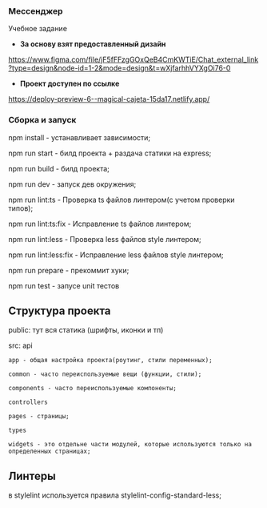 ### Мессенджер
Учебное задание

- **За основу взят предоставленный дизайн**

https://www.figma.com/file/jF5fFFzgGOxQeB4CmKWTiE/Chat_external_link?type=design&node-id=1-2&mode=design&t=wXjfarhhVYXgOi76-0

- **Проект доступен по ссылке**

https://deploy-preview-6--magical-cajeta-15da17.netlify.app/

### Сборка и запуск

npm install - устанавливает зависимости;

npm run start - билд проекта + раздача статики на express;

npm run build - билд проекта;

npm run dev - запуск дев окружения;

npm run lint:ts - Проверка ts файлов линтером(с учетом проверки типов);

npm run lint:ts:fix - Исправление ts файлов линтером;

npm run lint:less - Проверка less файлов style линтером;

npm run lint:less:fix - Исправление less файлов style линтером;

npm run prepare - прекоммит хуки;

npm run test - запусе unit тестов


## Структура проекта

public:
    тут вся статика (шрифты, иконки и тп)

src:
    api

    app - общая настройка проекта(роутинг, стили переменных);

    common - часто переиспользуемые вещи (функции, стили);

    components - часто переиспользуемые компоненты;

    controllers

    pages - страницы;

    types

    widgets - это отдельне части модулей, которые используются только на определенных страницах;

## Линтеры

в stylelint используется правила stylelint-config-standard-less;


